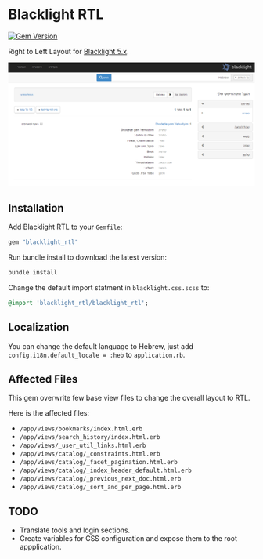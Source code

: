 Blacklight RTL
==============
[![Gem Version](https://badge.fury.io/rb/blacklight_rtl.png)](http://badge.fury.io/rb/blacklight_rtl)

Right to Left Layout for [Blacklight 5.x](https://github.com/projectblacklight/blacklight/ "Project Blacklight").

![Preview](doc/preview.PNG)

Installation
------------

Add Blacklight RTL to your `Gemfile`:

```ruby
gem "blacklight_rtl"
```

Run bundle install to download the latest version:

```ruby
bundle install
```

Change the default import statment in `blacklight.css.scss` to:

```ruby
@import 'blacklight_rtl/blacklight_rtl';
```

Localization
------------

You can change the default language to Hebrew, just add `config.i18n.default_locale = :heb` to `application.rb`.

Affected Files
--------------

This gem overwrite few base view files to change the overall layout to RTL.

Here is the affected files:

  * `/app/views/bookmarks/index.html.erb`
  * `/app/views/search_history/index.html.erb`
  * `/app/views/_user_util_links.html.erb`
  * `/app/views/catalog/_constraints.html.erb`
  * `/app/views/catalog/_facet_pagination.html.erb`
  * `/app/views/catalog/_index_header_default.html.erb`
  * `/app/views/catalog/_previous_next_doc.html.erb`
  * `/app/views/catalog/_sort_and_per_page.html.erb`

TODO
----

  * Translate tools and login sections.
  * Create variables for CSS configuration and expose them to the root appplication.
